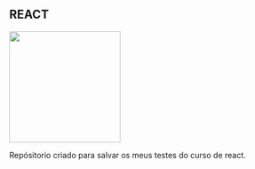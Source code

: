 ## REACT
<img width="200" heigth="200" alignt="center" src="https://upload.wikimedia.org/wikipedia/commons/thumb/a/a7/React-icon.svg/768px-React-icon.svg.png"/>
<p>Repósitorio criado para salvar os meus testes do curso de react. </p>



